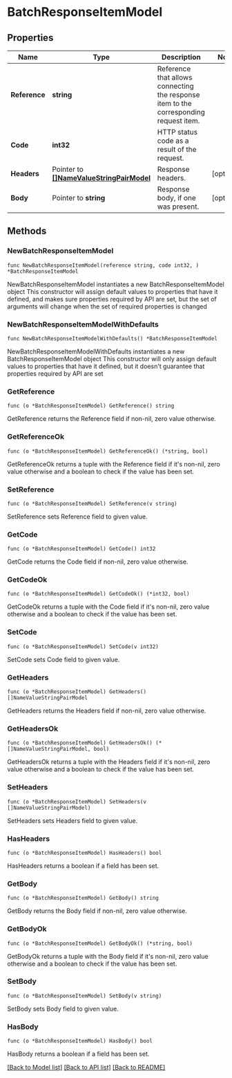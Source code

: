 # BatchResponseItemModel

## Properties

Name | Type | Description | Notes
------------ | ------------- | ------------- | -------------
**Reference** | **string** | Reference that allows connecting the response item to the corresponding request item. | 
**Code** | **int32** | HTTP status code as a result of the request. | 
**Headers** | Pointer to [**[]NameValueStringPairModel**](NameValueStringPairModel.md) | Response headers. | [optional] 
**Body** | Pointer to **string** | Response body, if one was present. | [optional] 

## Methods

### NewBatchResponseItemModel

`func NewBatchResponseItemModel(reference string, code int32, ) *BatchResponseItemModel`

NewBatchResponseItemModel instantiates a new BatchResponseItemModel object
This constructor will assign default values to properties that have it defined,
and makes sure properties required by API are set, but the set of arguments
will change when the set of required properties is changed

### NewBatchResponseItemModelWithDefaults

`func NewBatchResponseItemModelWithDefaults() *BatchResponseItemModel`

NewBatchResponseItemModelWithDefaults instantiates a new BatchResponseItemModel object
This constructor will only assign default values to properties that have it defined,
but it doesn't guarantee that properties required by API are set

### GetReference

`func (o *BatchResponseItemModel) GetReference() string`

GetReference returns the Reference field if non-nil, zero value otherwise.

### GetReferenceOk

`func (o *BatchResponseItemModel) GetReferenceOk() (*string, bool)`

GetReferenceOk returns a tuple with the Reference field if it's non-nil, zero value otherwise
and a boolean to check if the value has been set.

### SetReference

`func (o *BatchResponseItemModel) SetReference(v string)`

SetReference sets Reference field to given value.


### GetCode

`func (o *BatchResponseItemModel) GetCode() int32`

GetCode returns the Code field if non-nil, zero value otherwise.

### GetCodeOk

`func (o *BatchResponseItemModel) GetCodeOk() (*int32, bool)`

GetCodeOk returns a tuple with the Code field if it's non-nil, zero value otherwise
and a boolean to check if the value has been set.

### SetCode

`func (o *BatchResponseItemModel) SetCode(v int32)`

SetCode sets Code field to given value.


### GetHeaders

`func (o *BatchResponseItemModel) GetHeaders() []NameValueStringPairModel`

GetHeaders returns the Headers field if non-nil, zero value otherwise.

### GetHeadersOk

`func (o *BatchResponseItemModel) GetHeadersOk() (*[]NameValueStringPairModel, bool)`

GetHeadersOk returns a tuple with the Headers field if it's non-nil, zero value otherwise
and a boolean to check if the value has been set.

### SetHeaders

`func (o *BatchResponseItemModel) SetHeaders(v []NameValueStringPairModel)`

SetHeaders sets Headers field to given value.

### HasHeaders

`func (o *BatchResponseItemModel) HasHeaders() bool`

HasHeaders returns a boolean if a field has been set.

### GetBody

`func (o *BatchResponseItemModel) GetBody() string`

GetBody returns the Body field if non-nil, zero value otherwise.

### GetBodyOk

`func (o *BatchResponseItemModel) GetBodyOk() (*string, bool)`

GetBodyOk returns a tuple with the Body field if it's non-nil, zero value otherwise
and a boolean to check if the value has been set.

### SetBody

`func (o *BatchResponseItemModel) SetBody(v string)`

SetBody sets Body field to given value.

### HasBody

`func (o *BatchResponseItemModel) HasBody() bool`

HasBody returns a boolean if a field has been set.


[[Back to Model list]](../README.md#documentation-for-models) [[Back to API list]](../README.md#documentation-for-api-endpoints) [[Back to README]](../README.md)


